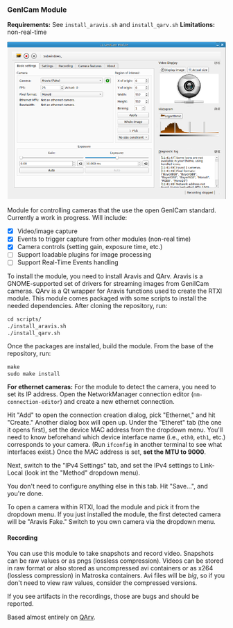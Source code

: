 ### GenICam Module

**Requirements:** See `install_aravis.sh` and `install_qarv.sh`
**Limitations:** non-real-time

![Genicam Camera GUI](genicam-camera.png)

Module for controlling cameras that the use the open GenICam standard.
Currently a work in progress. Will include: 

- [x] Video/image capture
- [x] Events to trigger capture from other modules (non-real time)
- [x] Camera controls (setting gain, exposure time, etc.)
- [ ] Support loadable plugins for image processing
- [ ] Support Real-Time Events handling

To install the module, you need to install Aravis and QArv. Aravis is a
GNOME-supported set of drivers for streaming images from GeniICam cameras.
QArv is a Qt wrapper for Aravis functions used to create the RTXI module. This
module comes packaged with some scripts to install the needed dependencies.
After cloning the repository, run: 

``` 
cd scripts/  
./install_aravis.sh  
./install_qarv.sh  
```

Once the packages are installed, build the module. From the base of the
repository, run: 
``` 
make 
sudo make install 
```

**For ethernet cameras:** For the module to detect the camera, you need to set
its IP address. Open the NetworkManager connection editor
(`nm-connection-editor`) and create a new ethernet connection. 

Hit "Add" to open the connection creation dialog, pick "Ethernet," and hit
"Create." Another dialog box will open up. Under the "Etheret" tab (the one it
opens first), set the device MAC address from the dropdown menu. You'll need to
know beforehand which device interface name (i.e., `eth0`, `eth1`, etc.)
corresponds to your camera. (Run `ifconfig` in another terminal to see
what interfaces exist.) Once the MAC address is set, **set the MTU to 9000**. 

Next, switch to the "IPv4 Settings" tab, and set the IPv4 settings to
Link-Local (look int the "Method" dropdown menu). 

You don't need to configure anything else in this tab. Hit "Save...", and
you're done. 

To open a camera within RTXI, load the module and pick it from the dropdown
menu. If you just installed the module, the first detected camera will be
"Aravis Fake." Switch to you own camera via the dropdown menu. 

#### Recording

You can use this module to take snapshots and record video. Snapshots can be
raw values or as pngs (lossless compression). Videos can be stored in raw
format or also stored as uncompressed avi containers or as x264 (lossless
compression) in Matroska containers. Avi files will be *big*, so if you don't
need to view raw values, consider the compressed versions. 

If you see artifacts in the recordings, those are bugs and should be reported. 


Based almost entirely on [QArv](https://github.com/AD-Vega/qarv). 

